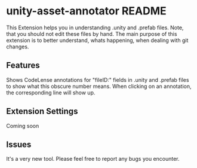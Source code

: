 # unity-asset-annotator README

This Extension helps you in understanding .unity and .prefab files. Note, that you should not edit these files by hand.
The main purpose of this extension is to better understand, whats happening, when dealing with git changes.

## Features

Shows CodeLense annotations for "fileID:" fields in .unity and .prefab files to show what this obscure number means. When clicking on an annotation, the corresponding line will show up.

## Extension Settings

Coming soon

## Issues

It's a very new tool. Please feel free to report any bugs you encounter.
